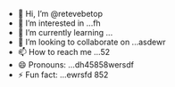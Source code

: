 - 👋 Hi, I’m @retevebetop
- 👀 I’m interested in ...fh
- 🌱 I’m currently learning ...
- 💞️ I’m looking to collaborate on ...asdewr
- 📫 How to reach me ...52
- 😄 Pronouns: ...dh45858wersdf
- ⚡ Fun fact: ...ewrsfd
852
<!---54546fd
retevebetop/retevebetop is a ✨ special ✨ repository because its `README.md` (this file) appears on your GitHub profile.
You can click the Preview link to take a look at your changes.
--->
